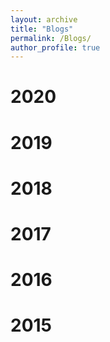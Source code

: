 ```yaml
---
layout: archive
title: "Blogs"
permalink: /Blogs/
author_profile: true
---
```


# 2020



# 2019



# 2018



# 2017



# 2016



# 2015

